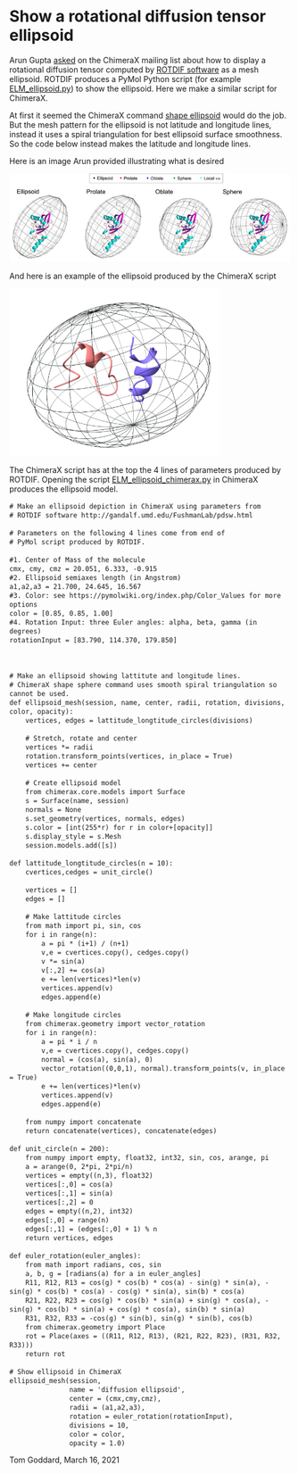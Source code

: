 # Show a rotational diffusion tensor ellipsoid

Arun Gupta [asked](https://plato.cgl.ucsf.edu/pipermail/chimerax-users/2021-March/002033.html) on the ChimeraX mailing list about how to display a rotational
diffusion tensor computed by [ROTDIF software](http://gandalf.umd.edu/FushmanLab/pdsw.html)
as a mesh ellipsoid.  ROTDIF produces a PyMol Python script (for example
[ELM_ellipsoid.py](ELM_ellipsoid.py)) to show the ellipsoid.  Here we make a similar
script for ChimeraX.

At first it seemed the ChimeraX command [shape ellipsoid](https://www.cgl.ucsf.edu/chimerax/docs/user/commands/shape.html#ellipsoid)
would do the job.  But the mesh pattern for the ellipsoid is not latitude and longitude
lines, instead it uses a spiral triangulation for best ellipsoid surface smoothness.
So the code below instead makes the latitude and longitude lines.

Here is an image Arun provided illustrating what is desired

<img src="Diffusion_Geometric_Models.png">

And here is an example of the ellipsoid produced by the ChimeraX script

<img src="diffusion_tensor_ellipsoid.png" height=300>

The ChimeraX script has at the top the 4 lines of parameters produced by ROTDIF.
Opening the script [ELM_ellipsoid_chimerax.py](ELM_ellipsoid_chimerax.py) in ChimeraX
produces the ellipsoid model.

    # Make an ellipsoid depiction in ChimeraX using parameters from
    # ROTDIF software http://gandalf.umd.edu/FushmanLab/pdsw.html

    # Parameters on the following 4 lines come from end of
    # PyMol script produced by ROTDIF.

    #1. Center of Mass of the molecule
    cmx, cmy, cmz = 20.051, 6.333, -0.915
    #2. Ellipsoid semiaxes length (in Angstrom)
    a1,a2,a3 = 21.700, 24.645, 16.567
    #3. Color: see https://pymolwiki.org/index.php/Color_Values for more options
    color = [0.85, 0.85, 1.00]
    #4. Rotation Input: three Euler angles: alpha, beta, gamma (in degrees)
    rotationInput = [83.790, 114.370, 179.850]



    # Make an ellipsoid showing lattitute and longitude lines.
    # ChimeraX shape sphere command uses smooth spiral triangulation so cannot be used.
    def ellipsoid_mesh(session, name, center, radii, rotation, divisions, color, opacity):
        vertices, edges = lattitude_longtitude_circles(divisions)

        # Stretch, rotate and center
        vertices *= radii
        rotation.transform_points(vertices, in_place = True)
        vertices += center

        # Create ellipsoid model
        from chimerax.core.models import Surface
        s = Surface(name, session)
        normals = None
        s.set_geometry(vertices, normals, edges)
        s.color = [int(255*r) for r in color+[opacity]]
        s.display_style = s.Mesh
        session.models.add([s])

    def lattitude_longtitude_circles(n = 10):
        cvertices,cedges = unit_circle()

        vertices = []
        edges = []

        # Make lattitude circles
        from math import pi, sin, cos
        for i in range(n):
            a = pi * (i+1) / (n+1)
            v,e = cvertices.copy(), cedges.copy()
            v *= sin(a)
            v[:,2] += cos(a)
            e += len(vertices)*len(v)
            vertices.append(v)
            edges.append(e)

        # Make longitude circles
        from chimerax.geometry import vector_rotation
        for i in range(n):
            a = pi * i / n
            v,e = cvertices.copy(), cedges.copy()
            normal = (cos(a), sin(a), 0)
            vector_rotation((0,0,1), normal).transform_points(v, in_place = True)
            e += len(vertices)*len(v)
            vertices.append(v)
            edges.append(e)

        from numpy import concatenate
        return concatenate(vertices), concatenate(edges)

    def unit_circle(n = 200):
        from numpy import empty, float32, int32, sin, cos, arange, pi
        a = arange(0, 2*pi, 2*pi/n)
        vertices = empty((n,3), float32)
        vertices[:,0] = cos(a)
        vertices[:,1] = sin(a)
        vertices[:,2] = 0
        edges = empty((n,2), int32)
        edges[:,0] = range(n)
        edges[:,1] = (edges[:,0] + 1) % n
        return vertices, edges

    def euler_rotation(euler_angles):
        from math import radians, cos, sin
        a, b, g = [radians(a) for a in euler_angles]
        R11, R12, R13 = cos(g) * cos(b) * cos(a) - sin(g) * sin(a), -sin(g) * cos(b) * cos(a) - cos(g) * sin(a), sin(b) * cos(a)
        R21, R22, R23 = cos(g) * cos(b) * sin(a) + sin(g) * cos(a), -sin(g) * cos(b) * sin(a) + cos(g) * cos(a), sin(b) * sin(a)
        R31, R32, R33 = -cos(g) * sin(b), sin(g) * sin(b), cos(b)
        from chimerax.geometry import Place
        rot = Place(axes = ((R11, R12, R13), (R21, R22, R23), (R31, R32, R33)))
        return rot

    # Show ellipsoid in ChimeraX
    ellipsoid_mesh(session,
                   name = 'diffusion ellipsoid',
                   center = (cmx,cmy,cmz),
                   radii = (a1,a2,a3),
                   rotation = euler_rotation(rotationInput),
                   divisions = 10,
                   color = color,
                   opacity = 1.0)


Tom Goddard, March 16, 2021
